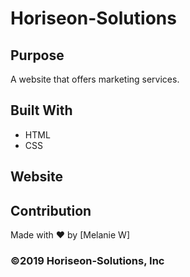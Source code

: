 # Horiseon-Solutions

## Purpose
A website that offers marketing services. 

## Built With
* HTML
* CSS

## Website


## Contribution
Made with ❤️ by [Melanie W]

### ©️2019 Horiseon-Solutions, Inc 
